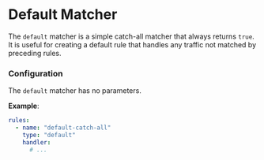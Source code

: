 # Default Matcher

The `default` matcher is a simple catch-all matcher that always returns `true`. It is useful for creating a default rule that handles any traffic not matched by preceding rules.

### Configuration

The `default` matcher has no parameters.

**Example**:

```yaml
rules:
  - name: "default-catch-all"
    type: "default"
    handler:
      # ...
```